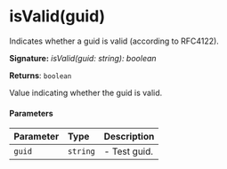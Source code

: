 # isValid(guid)

Indicates whether a guid is valid (according to RFC4122). 


**Signature:** _isValid(guid: string): boolean_

**Returns**: `boolean`

Value indicating whether the guid is valid.

#### Parameters


| Parameter	   | Type    | Description |
|:-------------|:---------------|:------------|
| `guid`    | `string` | - Test guid. |

